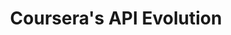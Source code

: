 ---
layout: post
title: "Coursera's API Evolution"
permalink: /enlaces/
counter: 9
sitemap: false
draft: true
---